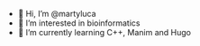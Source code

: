 - 👋 Hi, I’m @martyluca
- 👀 I’m interested in bioinformatics
- 🌱 I’m currently learning C++, Manim and Hugo
